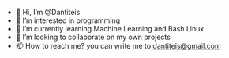 - 👋 Hi, I’m @Dantiteis
- 👀 I’m interested in programming
- 🌱 I’m currently learning Machine Learning and Bash Linux
- 💞️ I’m looking to collaborate on my own projects
- 📫 How to reach me? you can write me to dantiteis@gmail.com 

<!---
Dantiteis/Dantiteis is a ✨ special ✨ repository because its `README.md` (this file) appears on your GitHub profile.
You can click the Preview link to take a look at your changes.
--->
